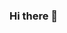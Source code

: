 ### Hi there 👋

<!--
**AndroidHam/AndroidHam** is a ✨ _special_ ✨ repository because its `README.md` (this file) appears on your GitHub profile.

Here are some ideas to get you started:

- 🔭 I’m currently working on getting Linux on my android smartphone
- 🌱 I’m currently learning/studying for my Amateur Radio Foundation Course. 
- 🤔 I’m looking for help with ubuntu/android for Radio hams.
- I'm Ex-RN Communications HM Submarine Service.
-->

